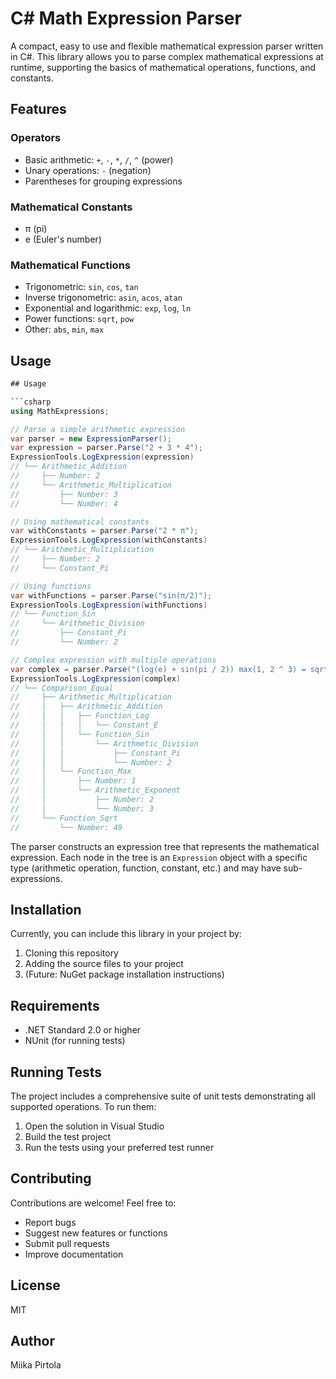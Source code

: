 # C# Math Expression Parser

A compact, easy to use and flexible mathematical expression parser written in C#. This library allows you to parse complex mathematical expressions at runtime, supporting the basics of mathematical operations, functions, and constants.

## Features

### Operators
- Basic arithmetic: `+`, `-`, `*`, `/`, `^` (power)
- Unary operations: `-` (negation)
- Parentheses for grouping expressions

### Mathematical Constants
- π (pi)
- e (Euler's number)

### Mathematical Functions
- Trigonometric: `sin`, `cos`, `tan`
- Inverse trigonometric: `asin`, `acos`, `atan`
- Exponential and logarithmic: `exp`, `log`, `ln`
- Power functions: `sqrt`, `pow`
- Other: `abs`, `min`, `max`

## Usage

```csharp
## Usage

```csharp
using MathExpressions;

// Parse a simple arithmetic expression
var parser = new ExpressionParser();
var expression = parser.Parse("2 + 3 * 4");
ExpressionTools.LogExpression(expression)
// └── Arithmetic_Addition
//     ├── Number: 2
//     └── Arithmetic_Multiplication
//         ├── Number: 3
//         └── Number: 4

// Using mathematical constants
var withConstants = parser.Parse("2 * π");
ExpressionTools.LogExpression(withConstants)
// └── Arithmetic_Multiplication
//     ├── Number: 2
//     └── Constant_Pi

// Using functions
var withFunctions = parser.Parse("sin(π/2)");
ExpressionTools.LogExpression(withFunctions)
// └── Function_Sin
//     └── Arithmetic_Division
//         ├── Constant_Pi
//         └── Number: 2

// Complex expression with multiple operations
var complex = parser.Parse("(log(e) + sin(pi / 2)) max(1, 2 ^ 3) = sqrt(49)");
ExpressionTools.LogExpression(complex)
// └── Comparison_Equal
//     ├── Arithmetic_Multiplication
//     │   ├── Arithmetic_Addition
//     │   │   ├── Function_Log
//     │   │   │   └── Constant_E
//     │   │   └── Function_Sin
//     │   │       └── Arithmetic_Division
//     │   │           ├── Constant_Pi
//     │   │           └── Number: 2
//     │   └── Function_Max
//     │       ├── Number: 1
//     │       └── Arithmetic_Exponent
//     │           ├── Number: 2
//     │           └── Number: 3
//     └── Function_Sqrt
//         └── Number: 49
```

The parser constructs an expression tree that represents the mathematical expression. Each node in the tree is an `Expression` object with a specific type (arithmetic operation, function, constant, etc.) and may have sub-expressions.


## Installation

Currently, you can include this library in your project by:
1. Cloning this repository
2. Adding the source files to your project
3. (Future: NuGet package installation instructions)

## Requirements

- .NET Standard 2.0 or higher
- NUnit (for running tests)

## Running Tests

The project includes a comprehensive suite of unit tests demonstrating all supported operations. To run them:

1. Open the solution in Visual Studio
2. Build the test project
3. Run the tests using your preferred test runner

## Contributing

Contributions are welcome! Feel free to:
- Report bugs
- Suggest new features or functions
- Submit pull requests
- Improve documentation

## License

MIT

## Author

Miika Pirtola
